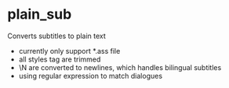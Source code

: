 # plain_sub
Converts subtitles to plain text
* currently only support *.ass file
* all styles tag are trimmed
* \N are converted to newlines, which handles bilingual subtitles
* using regular expression to match dialogues
